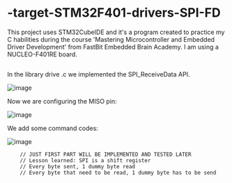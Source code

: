 # -target-STM32F401-drivers-SPI-FD
This project uses STM32CubeIDE and it's a program created to practice my C habilities during the course 'Mastering Microcontroller and Embedded Driver Development' from FastBit Embedded Brain Academy. I am using a NUCLEO-F401RE board.

##

In the library drive .c we implemented the SPI_ReceiveData API.

![image](https://user-images.githubusercontent.com/58916022/209197143-2dd80fa3-bbd3-4b91-baa2-a00f065a0882.png)

Now we are configuring the MISO pin:

![image](https://user-images.githubusercontent.com/58916022/209196966-456c6d62-9e00-43d2-9044-22dfbbbb4a4b.png)

We add some command codes:

![image](https://user-images.githubusercontent.com/58916022/209197734-6895337d-b919-4edc-ac29-455731523dcf.png)

		// JUST FIRST PART WILL BE IMPLEMENTED AND TESTED LATER
		// Lesson learned: SPI is a shift register
		// Every byte sent, 1 dummy byte read
		// Every byte that need to be read, 1 dummy byte has to be send
